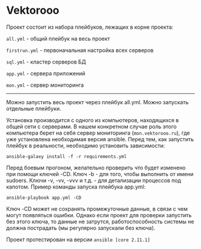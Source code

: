 # Vektorooo

Проект состоит из набора плейбуков, лежащих в корне проекта:

`all.yml` - общий плейбук на весь проект

`firstrun.yml` - первоначальная настройка всех серверов

`sql.yml` - кластер серверов БД

`app.yml` - сервера приложений

`mon.yml` - сервер мониторинга

---

Можно запустить весь проект через плейбук all.yml. Можно запускать отдельные плейбуки.

Установка производится с одного из компьютеров, находящихся в общей сети с серверами. В нашем конкретном случае роль этого компьютера берет на себя сервер мониторинга (`mon.vektorooo.ru`), где уже установлена необходимая версия ansible.
Перед тем, как запустить плейбук в реальности, необходимо установить зависимости:

`ansible-galaxy install -f -r requirements.yml`

Перед боевым прогоном, желательно проверить что будет изменено при помощи ключей -CD. Ключ -b - для того, чтобы выполнить от имени sudoers. Ключи -v, -vv, -vvv и т.д. - для детализации процессов под капотом. Пример команды запуска плейбука app.yml:

`ansible-playbook app.yml -CD`

Ключ -CD может не сохранять промежуточные данные, в связи с чем могут появляться ошибки. Однако если проект для проверки запустить без этого ключа, то данные не затрутся, работоспособность системы не должна пострадать (мы регулярно запускали без ключа).

Проект протестирован на версии `ansible [core 2.11.1]`
